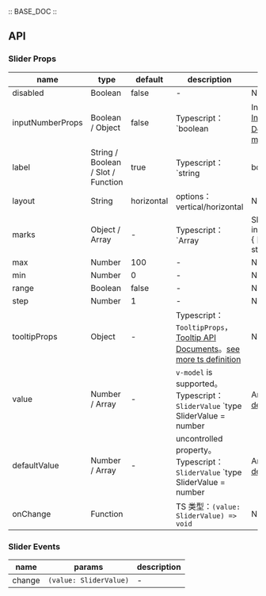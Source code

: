 :: BASE_DOC ::

## API

### Slider Props

name | type | default | description | required
-- | -- | -- | -- | --
disabled | Boolean | false | \- | N
inputNumberProps | Boolean / Object | false | Typescript：`boolean | InputNumberProps`，[InputNumber API Documents](./input-number?tab=api)。[see more ts definition](https://github.com/Tencent/tdesign-vue/tree/develop/src/slider/type.ts) | N
label | String / Boolean / Slot / Function | true | Typescript：`string | boolean | TNode<{ value: SliderValue; position?: 'start' | 'end' }>`。[see more ts definition](https://github.com/Tencent/tdesign-vue/blob/develop/src/common.ts) | N
layout | String | horizontal | options：vertical/horizontal | N
marks | Object / Array | - | Typescript：`Array<number> | SliderMarks` `interface SliderMarks { [mark: number]: string | TNode<{ value: number }> }`。[see more ts definition](https://github.com/Tencent/tdesign-vue/blob/develop/src/common.ts)。[see more ts definition](https://github.com/Tencent/tdesign-vue/tree/develop/src/slider/type.ts) | N
max | Number | 100 | \- | N
min | Number | 0 | \- | N
range | Boolean | false | \- | N
step | Number | 1 | \- | N
tooltipProps | Object | - | Typescript：`TooltipProps`，[Tooltip API Documents](./tooltip?tab=api)。[see more ts definition](https://github.com/Tencent/tdesign-vue/tree/develop/src/slider/type.ts) | N
value | Number / Array | - | `v-model` is supported。Typescript：`SliderValue` `type SliderValue = number | Array<number>`。[see more ts definition](https://github.com/Tencent/tdesign-vue/tree/develop/src/slider/type.ts) | N
defaultValue | Number / Array | - | uncontrolled property。Typescript：`SliderValue` `type SliderValue = number | Array<number>`。[see more ts definition](https://github.com/Tencent/tdesign-vue/tree/develop/src/slider/type.ts) | N
onChange | Function |  | TS 类型：`(value: SliderValue) => void`<br/> | N

### Slider Events

name | params | description
-- | -- | --
change | `(value: SliderValue)` | \-
